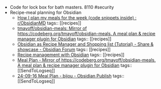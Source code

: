 - Code for lock box for bath masters. 8110 #security
- Recipe-meal planning for Obsidian
	- [How I plan my meals for the week (code snippets inside) : r/ObsidianMD](https://www.reddit.com/r/ObsidianMD/comments/1ijlbgw/how_i_plan_my_meals_for_the_week_code_snippets/)
	  tags:: [[recipes]]
	- [tmayoff/obsidian-meals: Mirror of https://codeberg.org/tmayoff/obsidian-meals. A meal plan & recipe manager plugin for Obsidian](https://github.com/tmayoff/obsidian-meals)
	  tags:: [[recipes]]
	- [Obsidian as Recipe Manager and Shopping list (Tutorial) - Share & showcase - Obsidian Forum](https://forum.obsidian.md/t/obsidian-as-recipe-manager-and-shopping-list-tutorial/40799)
	  tags:: [[recipes]]
	- [Recipe management with Obsidian](https://adamgallagher.me/blog/recipe-management-with-obsidian/)
	  tags:: [[recipes]]
	- [Meal Plan - Mirror of https://codeberg.org/tmayoff/obsidian-meals. A meal plan & recipe manager plugin for Obsidian](https://www.obsidianstats.com/plugins/tmayoff-meals)
	  tags:: [[SendToLogseq]]
	- [24-09-16 Meal Plan - bijou - Obsidian Publish](https://publish.obsidian.md/bijou/2+Areas/Health/24-09-16+Meal+Plan)
	  tags:: [[SendToLogseq]]